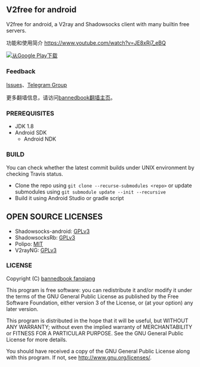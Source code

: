 ## V2free for android

V2free for android, a V2ray and  Shadowsocks client with many builtin free servers.

功能和使用简介
https://www.youtube.com/watch?v=JE8xRj7_eBQ

<p><a href="https://play.google.com/store/apps/details?id=free.v2ray.proxy.VPN"><img src="https://camo.githubusercontent.com/bdaf711a93d64d0bb5e5abfc346a8b84ea47f164/68747470733a2f2f706c61792e676f6f676c652e636f6d2f696e746c2f656e5f75732f6261646765732f696d616765732f67656e657269632f656e2d706c61792d62616467652e706e67" alt="从Google Play下载" style="max-width:100%"></a></p>

### Feedback
<a target="_blank" href="https://github.com/bannedbook/v2ray.vpn/issues">Issues</a>、<a target="_blank" href="https://t.me/fqchat">Telegram Group</a>

更多翻墙信息，请访问[bannedbook翻墙主页](https://github.com/bannedbook/fanqiang/wiki)。

### PREREQUISITES

* JDK 1.8
* Android SDK
  - Android NDK

### BUILD

You can check whether the latest commit builds under UNIX environment by checking Travis status.

* Clone the repo using `git clone --recurse-submodules <repo>` or update submodules using `git submodule update --init --recursive`
* Build it using Android Studio or gradle script

## OPEN SOURCE LICENSES

<ul>
 	<li>Shadowsocks-android: <a href="https://github.com/shadowsocks/shadowsocks-android/blob/master/LICENSE">GPLv3</a></li>
 	<li>ShadowsocksRb: <a href="https://github.com/shadowsocksRb/shadowsocksRb-android/blob/master/LICENSE">GPLv3</a></li>
 	<li>Polipo: <a href="https://github.com/jech/polipo/blob/master/COPYING">MIT</a></li>
  <li>V2rayNG: <a href="https://github.com/2dust/v2rayNG/blob/master/LICENSE">GPLv3</a></li>
</ul>

### LICENSE
Copyright (C) [bannedbook fanqiang](https://github.com/bannedbook/fanqiang/wiki)

This program is free software: you can redistribute it and/or modify
it under the terms of the GNU General Public License as published by
the Free Software Foundation, either version 3 of the License, or
(at your option) any later version.

This program is distributed in the hope that it will be useful,
but WITHOUT ANY WARRANTY; without even the implied warranty of
MERCHANTABILITY or FITNESS FOR A PARTICULAR PURPOSE.  See the
GNU General Public License for more details.

You should have received a copy of the GNU General Public License
along with this program. If not, see <http://www.gnu.org/licenses/>.
